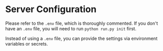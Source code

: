 # Server Configuration

Please refer to the `.env` file, which is thoroughly commented. If you don't have an `.env` file, you will need to run `python run.py init` first.

Instead of using a `.env` file, you can provide the settings via environment variables or secrets.
